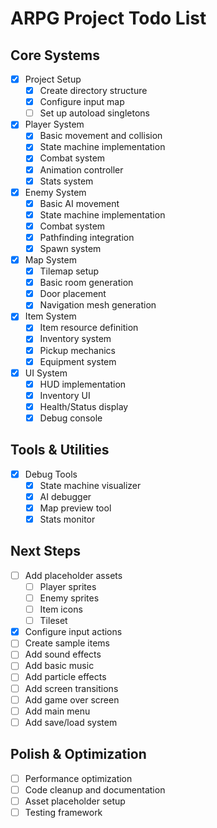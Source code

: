 # ARPG Project Todo List

## Core Systems
- [x] Project Setup
  - [x] Create directory structure
  - [x] Configure input map
  - [ ] Set up autoload singletons
  
- [x] Player System
  - [x] Basic movement and collision
  - [x] State machine implementation
  - [x] Combat system
  - [x] Animation controller
  - [x] Stats system
  
- [x] Enemy System
  - [x] Basic AI movement
  - [x] State machine implementation
  - [x] Combat system
  - [x] Pathfinding integration
  - [x] Spawn system
  
- [x] Map System
  - [x] Tilemap setup
  - [x] Basic room generation
  - [x] Door placement
  - [x] Navigation mesh generation
  
- [x] Item System
  - [x] Item resource definition
  - [x] Inventory system
  - [x] Pickup mechanics
  - [x] Equipment system
  
- [x] UI System
  - [x] HUD implementation
  - [x] Inventory UI
  - [x] Health/Status display
  - [x] Debug console

## Tools & Utilities
- [x] Debug Tools
  - [x] State machine visualizer
  - [x] AI debugger
  - [x] Map preview tool
  - [x] Stats monitor

## Next Steps
- [ ] Add placeholder assets
  - [ ] Player sprites
  - [ ] Enemy sprites
  - [ ] Item icons
  - [ ] Tileset
- [x] Configure input actions
- [ ] Create sample items
- [ ] Add sound effects
- [ ] Add basic music
- [ ] Add particle effects
- [ ] Add screen transitions
- [ ] Add game over screen
- [ ] Add main menu
- [ ] Add save/load system

## Polish & Optimization
- [ ] Performance optimization
- [ ] Code cleanup and documentation
- [ ] Asset placeholder setup
- [ ] Testing framework 
